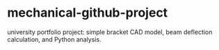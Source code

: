 # mechanical-github-project
university portfolio project: simple bracket CAD model, beam deflection calculation, and Python analysis.
